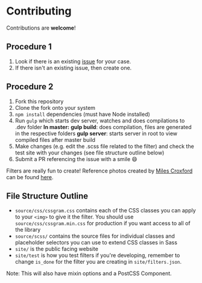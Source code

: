 # Contributing

Contributions are **welcome**!

## Procedure 1

1. Look if there is an existing [issue](https://github.com/una/CSSgram/issues) for your case. 
2. If there isn't an existing issue, then create one.

## Procedure 2

1. Fork this repository
2. Clone the fork onto your system
3. `npm install` dependencies (must have Node installed)
4. Run `gulp` which starts dev server, watches and does compilations to .dev folder
**In master:**
**gulp build**: does compilation, files are generated in the respective folders
**gulp server**: starts server in root to view compiled files after master build
5. Make changes (e.g. edit the .scss file related to the filter) and check the test site with your changes (see file structure outline below)
6. Submit a PR referencing the issue with a smile :smile:

Filters are really fun to create! Reference photos created by [Miles Croxford](https://twitter.com/milescroxford) can be found [here](https://instagram.com/cssgram/).

## File Structure Outline

- `source/css/cssgram.css` contains each of the CSS classes you can apply to your `<img>` to give it the filter. You should use `source/css/cssgram.min.css` for production if you want access to all of the library
- `source/scss/` contains the source files for individual classes and placeholder selectors you can use to extend CSS classes in Sass
- `site/` is the public facing website
- `site/test` is how you test filters if you're developing, remember to change `is_done` for the filter you are creating in `site/filters.json`.

Note: This will also have mixin options and a PostCSS Component.


